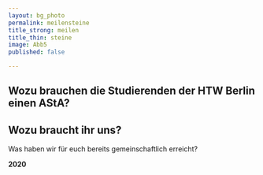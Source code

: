 ```yaml
---
layout: bg_photo
permalink: meilensteine
title_strong: meilen
title_thin: steine
image: Abb5
published: false

---
```

## Wozu brauchen die Studierenden der HTW Berlin einen AStA? 

## Wozu braucht ihr uns? 

Was haben wir für euch bereits gemeinschaftlich erreicht? 

**2020** 